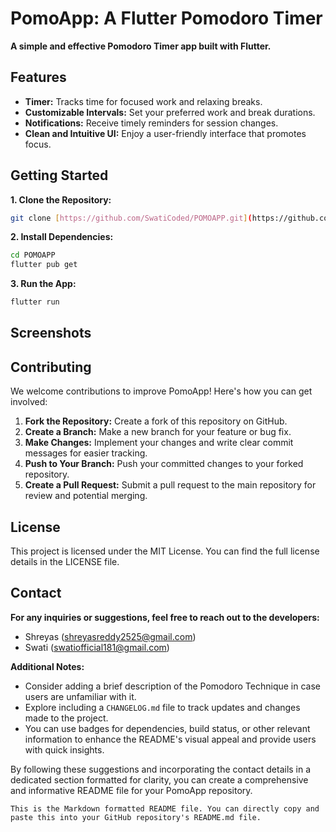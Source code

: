 
# PomoApp: A Flutter Pomodoro Timer

**A simple and effective Pomodoro Timer app built with Flutter.**

## Features

* **Timer:** Tracks time for focused work and relaxing breaks.
* **Customizable Intervals:** Set your preferred work and break durations.
* **Notifications:** Receive timely reminders for session changes.
* **Clean and Intuitive UI:** Enjoy a user-friendly interface that promotes focus.

## Getting Started

**1. Clone the Repository:**

```bash
git clone [https://github.com/SwatiCoded/POMOAPP.git](https://github.com/SwatiCoded/POMOAPP.git)
```

**2. Install Dependencies:**

```bash
cd POMOAPP
flutter pub get
```

**3. Run the App:**

```bash
flutter run
```

## Screenshots



## Contributing

We welcome contributions to improve PomoApp! Here's how you can get involved:

1.  **Fork the Repository:** Create a fork of this repository on GitHub.
2.  **Create a Branch:** Make a new branch for your feature or bug fix.
3.  **Make Changes:** Implement your changes and write clear commit messages for easier tracking.
4.  **Push to Your Branch:** Push your committed changes to your forked repository.
5.  **Create a Pull Request:** Submit a pull request to the main repository for review and potential merging.

## License

This project is licensed under the MIT License. You can find the full license details in the LICENSE file.

## Contact

**For any inquiries or suggestions, feel free to reach out to the developers:**

* Shreyas (shreyasreddy2525@gmail.com)
* Swati (swatiofficial181@gmail.com)

**Additional Notes:**

* Consider adding a brief description of the Pomodoro Technique in case users are unfamiliar with it.
* Explore including a `CHANGELOG.md` file to track updates and changes made to the project.
* You can use badges for dependencies, build status, or other relevant information to enhance the README's visual appeal and provide users with quick insights.

By following these suggestions and incorporating the contact details in a dedicated section formatted for clarity, you can create a comprehensive and informative README file for your PomoApp repository.
```
This is the Markdown formatted README file. You can directly copy and paste this into your GitHub repository's README.md file.

